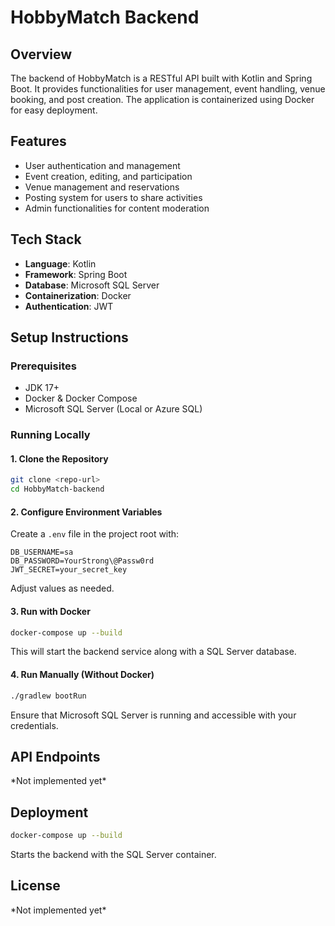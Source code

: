 # HobbyMatch Backend

## Overview
The backend of HobbyMatch is a RESTful API built with Kotlin and Spring Boot. It provides functionalities for user management, event handling, venue booking, and post creation. The application is containerized using Docker for easy deployment.

## Features
- User authentication and management
- Event creation, editing, and participation
- Venue management and reservations
- Posting system for users to share activities
- Admin functionalities for content moderation

## Tech Stack
- **Language**: Kotlin
- **Framework**: Spring Boot
- **Database**: Microsoft SQL Server
- **Containerization**: Docker
- **Authentication**: JWT

## Setup Instructions

### Prerequisites
- JDK 17\+
- Docker \& Docker Compose
- Microsoft SQL Server (Local or Azure SQL)

### Running Locally

#### 1. Clone the Repository
```sh
git clone <repo-url>
cd HobbyMatch-backend
```

#### 2. Configure Environment Variables
Create a `.env` file in the project root with:
```env
DB_USERNAME=sa
DB_PASSWORD=YourStrong\@Passw0rd
JWT_SECRET=your_secret_key
```
Adjust values as needed.

#### 3. Run with Docker
```sh
docker-compose up --build
```
This will start the backend service along with a SQL Server database.

#### 4. Run Manually (Without Docker)
```sh
./gradlew bootRun
```
Ensure that Microsoft SQL Server is running and accessible with your credentials.

## API Endpoints
\*Not implemented yet\*

## Deployment
```sh
docker-compose up --build
```
Starts the backend with the SQL Server container.

## License
\*Not implemented yet\*